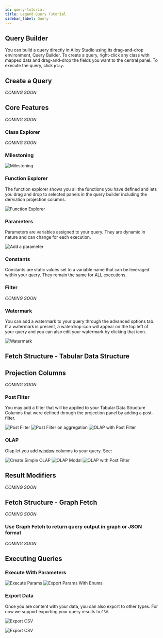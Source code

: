 ```yaml
---
id: query-tutorial
title: Legend Query Tutorial
sidebar_label: Query 
---
```

## Query Builder
You can build a query directly in Alloy Studio using its drag-and-drop environment, Query Builder. To create a query, right-click any class with mapped data and drag-and-drop the fields you want to the central panel. To execute the query, click `play`. 

## Create a Query

_COMING SOON_

## Core Features
_COMING SOON_


### Class Explorer 
_COMING SOON_


### Milestoning 

![Milestoning](../assets/query-builder/milestoning.gif)

### Function Explorer
The function explorer shows you all the functions you have defined and lets you drag and drop to selected panels in the query builder including the derviation projection columns.  

![Function Explorer](../assets/query-builder/function-explorer.gif)

### Parameters 
Parameters are variables assigned to your query. They are dynamic in nature and can change for each execution.

![Add a parameter](../assets/query-builder/params.gif)


### Constants
Constants are static values set to a variable name that can be leveraged within your query. They remain the same for ALL executions.


### Filter
_COMING SOON_

### Watermark

You can add a watermark to your query through the advanced options tab. If a watermark is present, a waterdrop icon will appear on the top left of your query and you can also edit your watermark by clicking that icon. 

![Watermark](../assets/query-builder/watermark.gif)


## Fetch Structure - Tabular Data Structure 


## Projection Columns

_COMING SOON_



### Post Filter
You may add a filter that will be applied to your Tabular Data Structure Columns that were defined through the projection panel by adding a post-filter.


![Post Filter](../assets/query-builder/post-filter-simple.gif)
![Post Filter on aggregation](../assets/query-builder/post-filter-aggregation.gif)
![OLAP with Post Filter](../assets/query-builder/post-filter-derived.gif)

### OLAP
Olap let you add [window](https://mode.com/sql-tutorial/sql-window-functions/) columns to your query. 
See: 

![Create Simple OLAP](../assets/query-builder/olap-simple.gif)
![OLAP Modal](../assets/query-builder/olap-create-modal.gif)
![OLAP with Post Filter](../assets/query-builder/olap-post-filter.gif)






## Result Modifiers



_COMING SOON_





## Fetch Structure - Graph Fetch 

_COMING SOON_

### Use Graph Fetch to return query output in graph or JSON format
_COMING SOON_



## Executing Queries

### Execute With Parameters

![Execute Params](../assets/query-builder/execute-params.gif)
![Export Params With Enums](../assets/query-builder/execute-params-enums.gif)


### Export Data

Once you are content with your data, you can also export to other types. For now we support exporting your query results to `CSV`.


![Export CSV](../assets/query-builder/export-csv.gif)

![Export CSV](../assets/query-builder/export-csv-params.gif)
